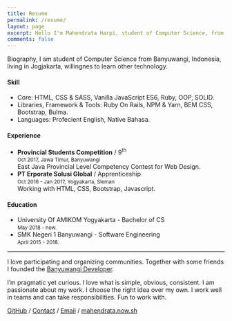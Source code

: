 ```yaml
---
title: Resume
permalink: /resume/
layout: page
excerpt: Hello I'm Mahendrata Harpi, student of Computer Science, from Banyuwangi, Indonesia, living in Jogjakarta,
comments: false
---
```


Biography, I am student of Computer Science from Banyuwangi, Indonesia, living in Jogjakarta, willingnes to learn other technology.

#### Skill

- Core: HTML, CSS & SASS, Vanilla JavaScript ES6, Ruby, OOP, SOLID.
- Libraries, Framework & Tools: Ruby On Rails, NPM & Yarn, BEM CSS, Bootstrap, Bulma.
- Languages: Profecient English, Native Bahasa.

#### Experience

- **Provincial Students Competition** / 9<sup>th</sup> <br>
  <small>Oct 2017, Jawa Timur, Banyuwangi</small><br>
  East Java Provincial Level Competency Contest for Web Design.
- **PT Erporate Solusi Global** / Apprenticeship <br>
  <small>Oct 2016 - Jan 2017, Yogyakarta, Sleman</small> <br>
  Working with HTML, CSS, Bootstrap, Javascript.

#### Education

- University Of AMIKOM Yogyakarta - Bachelor of CS <br>
  <small>May 2018 - now. </small>
- SMK Negeri 1 Banyuwangi - Software Engineering <br>
  <small>April 2015 - 2018.</small>

---

I love participating and organizing communities. Together with some
friends I founded the [Banyuwangi Developer](https://banyuwangidev.org/).

I’m pragmatic yet curious. I love what is simple, obvious, consistent. I
am passionate about my work. I choose the right idea over my own. I
work well in teams and can take responsibilities. Fun to work with.

[GitHub](http://github.com/piharpi) / [Contact](https://t.me/piharpi) / [Email](mailto:justharpi@gmail.com) / [mahendrata.now.sh](http://mahendrata.now.sh)
